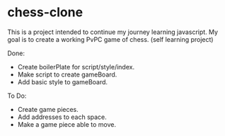# chess-clone
This is a project intended to continue my journey learning javascript. My goal is to create a working PvPC game of chess. (self learning project)

Done:

- Create boilerPlate for script/style/index.
- Make script to create gameBoard.
- Add basic style to gameBoard.

To Do:

- Create game pieces.
- Add addresses to each space.
- Make a game piece able to move.